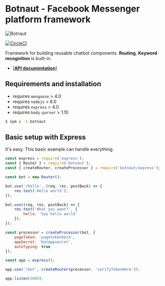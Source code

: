 # Botnaut - Facebook Messenger platform framework

![Botnaut](https://github.com/pragonauts/botnaut/raw/master/doc/logo.png)

[![CircleCI](https://circleci.com/gh/pragonauts/botnaut/tree/master.svg?style=svg)](https://circleci.com/gh/pragonauts/botnaut/tree/master)

Framework for building reusable chatbot components. **Routing**, **Keyword recognition** is built-in.

- [**[API documentation](https://botnaut.pragonauts.com)**]

## Requirements and installation

  - requires `mongoose` > 4.0
  - requires `nodejs` > 6.0
  - requires `express` > 4.0
  - requires `body-parser` > 1.10

  ```bash
  $ npm i -S botnaut
  ```

## Basic setup with Express

It's easy. This basic example can handle everything.

```javascript
const express = require('express');
const { Router } = require('botnaut');
const { createRouter, createProcessor } = require('botnaut/express');

const bot = new Router();

bot.use('/hello', (req, res, postBack) => {
    res.text('Hello world');
});

bot.use((req, res, postBack) => {
    res.text('What you want?', {
        hello: 'Say hello world'
    });
});

const processor = createProcessor(bot, {
    pageToken: 'pagetokenhere',
    appSecret: 'botappsecret',
    autoTyping: true
});

const app = express();

app.use('/bot', createRouter(processor, 'verifyTokenHere'));

app.listen(3000);
```